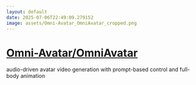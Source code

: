 ```yaml
---
layout: default
date: 2025-07-06T22:49:09.279152
image: assets/Omni-Avatar_OmniAvatar_cropped.png
---
```


# [Omni-Avatar/OmniAvatar](https://github.com/Omni-Avatar/OmniAvatar)

audio-driven avatar video generation with prompt-based control and full-body animation
